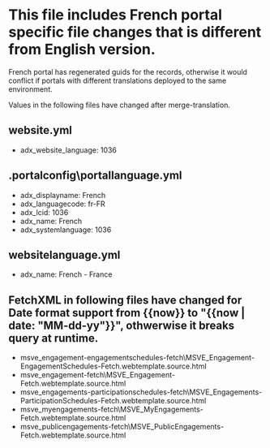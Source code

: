 # This file includes French portal specific file changes that is different from English version.
French portal has regenerated guids for the records, otherwise it would conflict if portals with different translations deployed to the same environment.

Values in the following files have changed after merge-translation.

## website.yml
- adx_website_language: 1036

## .portalconfig\portallanguage.yml
- adx_displayname: French
- adx_languagecode: fr-FR
- adx_lcid: 1036
- adx_name: French
- adx_systemlanguage: 1036

## websitelanguage.yml
- adx_name: French - France

## FetchXML in following files have changed for Date format support from {{now}} to "{{now | date: "MM-dd-yy"}}", othwerwise it breaks query at runtime.
- msve_engagement-engagementschedules-fetch\MSVE_Engagement-EngagementSchedules-Fetch.webtemplate.source.html
- msve_engagement-fetch\MSVE_Engagement-Fetch.webtemplate.source.html
- msve_engagements-participationschedules-fetch\MSVE_Engagements-ParticipationSchedules-Fetch.webtemplate.source.html
- msve_myengagements-fetch\MSVE_MyEngagements-Fetch.webtemplate.source.html
- msve_publicengagements-fetch\MSVE_PublicEngagements-Fetch.webtemplate.source.html
